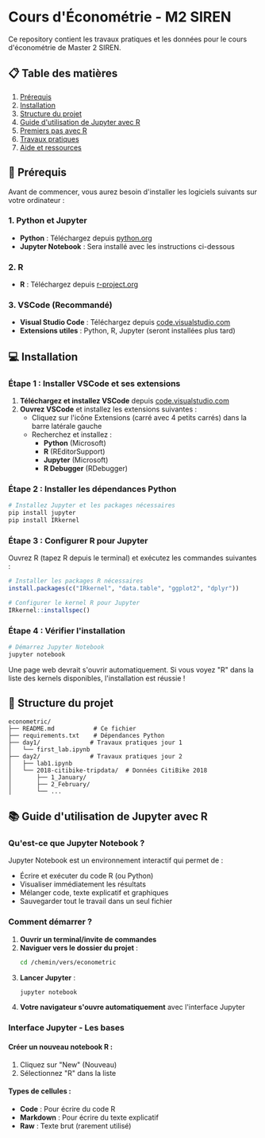 # Cours d'Économétrie - M2 SIREN

Ce repository contient les travaux pratiques et les données pour le cours d'économétrie de Master 2 SIREN.

## 📋 Table des matières

1. [Prérequis](#prérequis)
2. [Installation](#installation)
3. [Structure du projet](#structure-du-projet)
4. [Guide d'utilisation de Jupyter avec R](#guide-dutilisation-de-jupyter-avec-r)
5. [Premiers pas avec R](#premiers-pas-avec-r)
6. [Travaux pratiques](#travaux-pratiques)
7. [Aide et ressources](#aide-et-ressources)


## 🔧 Prérequis

Avant de commencer, vous aurez besoin d'installer les logiciels suivants sur votre ordinateur :

### 1. Python et Jupyter
- **Python** : Téléchargez depuis [python.org](https://www.python.org/downloads/)
- **Jupyter Notebook** : Sera installé avec les instructions ci-dessous

### 2. R
- **R** : Téléchargez depuis [r-project.org](https://www.r-project.org/)

### 3. VSCode (Recommandé)
- **Visual Studio Code** : Téléchargez depuis [code.visualstudio.com](https://code.visualstudio.com/)
- **Extensions utiles** : Python, R, Jupyter (seront installées plus tard)

## 💻 Installation

### Étape 1 : Installer VSCode et ses extensions

1. **Téléchargez et installez VSCode** depuis [code.visualstudio.com](https://code.visualstudio.com/)
2. **Ouvrez VSCode** et installez les extensions suivantes :
   - Cliquez sur l'icône Extensions (carré avec 4 petits carrés) dans la barre latérale gauche
   - Recherchez et installez :
     - **Python** (Microsoft)
     - **R** (REditorSupport)
     - **Jupyter** (Microsoft)
     - **R Debugger** (RDebugger)

### Étape 2 : Installer les dépendances Python
```bash
# Installez Jupyter et les packages nécessaires
pip install jupyter
pip install IRkernel
```

### Étape 3 : Configurer R pour Jupyter
Ouvrez R (tapez R depuis le terminal) et exécutez les commandes suivantes :
```r
# Installer les packages R nécessaires
install.packages(c("IRkernel", "data.table", "ggplot2", "dplyr"))

# Configurer le kernel R pour Jupyter
IRkernel::installspec()
```

### Étape 4 : Vérifier l'installation
```bash
# Démarrez Jupyter Notebook
jupyter notebook
```
Une page web devrait s'ouvrir automatiquement. Si vous voyez "R" dans la liste des kernels disponibles, l'installation est réussie !

## 📁 Structure du projet

```
econometric/
├── README.md           # Ce fichier
├── requirements.txt    # Dépendances Python
├── day1/              # Travaux pratiques jour 1
│   └── first_lab.ipynb
├── day2/              # Travaux pratiques jour 2
│   ├── lab1.ipynb
│   └── 2018-citibike-tripdata/  # Données CitiBike 2018
│       ├── 1_January/
│       ├── 2_February/
│       └── ...
```


## 📚 Guide d'utilisation de Jupyter avec R

### Qu'est-ce que Jupyter Notebook ?
Jupyter Notebook est un environnement interactif qui permet de :
- Écrire et exécuter du code R (ou Python)
- Visualiser immédiatement les résultats
- Mélanger code, texte explicatif et graphiques
- Sauvegarder tout le travail dans un seul fichier

### Comment démarrer ?

1. **Ouvrir un terminal/invite de commandes**
2. **Naviguer vers le dossier du projet** :
   ```bash
   cd /chemin/vers/econometric
   ```
3. **Lancer Jupyter** :
   ```bash
   jupyter notebook
   ```
4. **Votre navigateur s'ouvre automatiquement** avec l'interface Jupyter

### Interface Jupyter - Les bases

#### Créer un nouveau notebook R :
1. Cliquez sur "New" (Nouveau)
2. Sélectionnez "R" dans la liste

#### Types de cellules :
- **Code** : Pour écrire du code R
- **Markdown** : Pour écrire du texte explicatif
- **Raw** : Texte brut (rarement utilisé)
